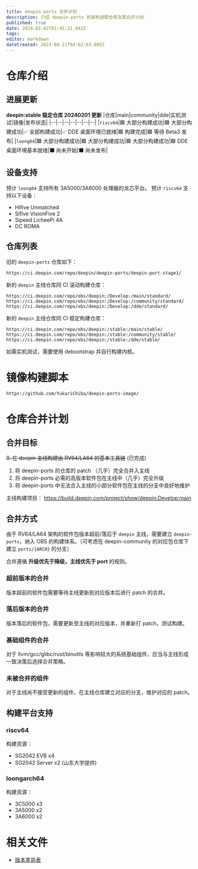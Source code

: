 ```yaml
---
title: deepin-ports 合并计划
description: 介绍 deepin-ports 的架构适配仓库及其合并计划
published: true
date: 2024-02-02T01:45:21.842Z
tags: 
editor: markdown
dateCreated: 2023-08-21T04:02:03.889Z
---
```


# 仓库介绍

## 进展更新

**deepin:stable 稳定仓库 20240201 更新**
|仓库|main|community|dde|实机测试|镜像|发布状态|
|--|--|--|--|--|--|--|
|`riscv64`|🟩 大部分构建成功|🟩 大部分构建成功|✅ 全部构建成功|✅ DDE 桌面环境已就绪|🟩 构建完成|🟩 等待 Beta3 发布|
|`loong64`|🟩 大部分构建成功|🟩 大部分构建成功|🟩 大部分构建成功|🟩 DDE 桌面环境基本就绪|⬛ 尚未开始|⬛ 尚未发布|


## 设备支持

预计 `loong64` 支持所有 3A5000/3A6000 处理器的龙芯平台。
预计 `riscv64` 支持以下设备：
- Hifive Unmatched
- Sifive VisionFive 2
- Sipeed LicheePi 4A
- DC ROMA

## 仓库列表

旧的 `deepin-ports` 仓库如下：

```
https://ci.deepin.com/repo/deepin/deepin-ports/deepin-port-stage1/
```

新的 `deepin` 主线仓库同 CI 滚动构建仓库：

```
https://ci.deepin.com/repo/obs/deepin:/Develop:/main/standard/
https://ci.deepin.com/repo/obs/deepin:/Develop:/community/standard/
https://ci.deepin.com/repo/obs/deepin:/Develop:/dde/standard/
```

新的 `deepin` 主线仓库同 CI 稳定构建仓库：

```
https://ci.deepin.com/repo/obs/deepin:/stable:/main/stable/
https://ci.deepin.com/repo/obs/deepin:/stable:/community/stable/
https://ci.deepin.com/repo/obs/deepin:/stable:/dde/stable/
```

如需实机测试，需要使用 debootstrap 并自行构建内核。

# 镜像构建脚本

```
https://github.com/YukariChiba/deepin-ports-image/
```

# 仓库合并计划

## 合并目标

~~0. 在 deepin 主线构建出 RV64/LA64 的基本工具链~~ (已完成)
1. 将 deepin-ports 的仓库的 patch （几乎）完全合并入主线
2. 将 deepin-ports 必需的高版本软件包在主线中（几乎）完全升级
3. 将 deepin-ports 中无法合入主线的小部分软件包在主线的分支中良好地维护

主线构建项目： https://build.deepin.com/project/show/deepin:Develop:main

## 合并方式

由于 RV64/LA64 架构的软件包版本超前/落后于 `deepin` 主线，需要建立 `deepin-ports`，纳入 OBS 的构建体系。（可考虑在 deepin-community 的对应包仓库下建立 `ports/{ARCH}` 的分支）

合并遵循 **升级优先于降级，主线优先于 port** 的规则。

### 超前版本的合并

版本超前的软件包需要等待主线更新到对应版本后进行 patch 的合并。

### 落后版本的合并

版本落后的软件包，需要更新至主线的对应版本，并重新打 patch，测试构建。

### 基础组件的合并

对于 llvm/gcc/glibc/rust/binutils 等影响较大的系统基础组件，应当与主线形成一致决策后选择合并策略。

### 未被合并的组件

对于主线尚不接受更新的组件，在主线仓库建立对应的分支，维护对应的 patch。

## 构建平台支持

### riscv64

构建资源： 
- SG2042 EVB x4
- SG2042 Server x2 (山东大学提供)

### loongarch64

构建资源：
- 3C5000 x3
- 3A5000 x2
- 3A6000 x2

# 相关文件

- [版本差异表](https://docs.google.com/spreadsheets/d/1rc8iJo7I9JTxvMvAC7RHhVKHMhcjav7H3QMETcFL4ZE/edit?usp=sharing)